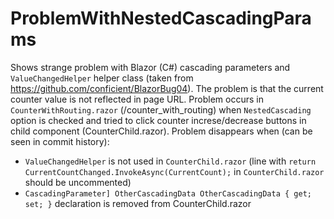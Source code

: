 # ProblemWithNestedCascadingParams

Shows strange problem with Blazor (C#) cascading parameters and `ValueChangedHelper` helper class (taken from https://github.com/conficient/BlazorBug04).
The problem is that the current counter value is not reflected in page URL.
Problem occurs in `CounterWithRouting.razor` (/counter_with_routing) when `NestedCascading` option is checked and tried to click counter increse/decrease buttons in child component (CounterChild.razor).
Problem disappears when (can be seen in commit history):
* `ValueChangedHelper` is not used in `CounterChild.razor` (line with `return CurrentCountChanged.InvokeAsync(CurrentCount);` in `CounterChild.razor` should be uncommented)
* `CascadingParameter] OtherCascadingData OtherCascadingData { get; set; }` declaration is removed from CounterChild.razor
